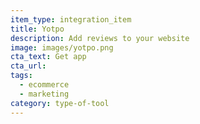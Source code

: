 ```yaml
---
item_type: integration_item
title: Yotpo
description: Add reviews to your website
image: images/yotpo.png
cta_text: Get app
cta_url:
tags:
  - ecommerce
  - marketing
category: type-of-tool
---
```


